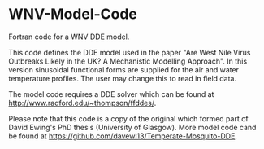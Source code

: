 # WNV-Model-Code
Fortran code for a WNV DDE model.

This code defines the DDE model used in the paper "Are West Nile Virus Outbreaks Likely in the UK? A Mechanistic Modelling Approach".  In this version sinusoidal functional forms are supplied for the air and water temperature profiles.  The user may change this to read in field data.

The model code requires a DDE solver which can be found at http://www.radford.edu/~thompson/ffddes/.

Please note that this code is a copy of the original which formed part of David Ewing's PhD thesis (University of Glasgow).  More model code cand be found at https://github.com/davewi13/Temperate-Mosquito-DDE.
